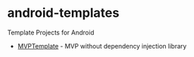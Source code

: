 # android-templates
Template Projects for Android

-  [MVPTemplate](./MVPTemplate) - MVP without dependency injection library
